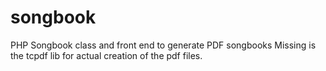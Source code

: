 # songbook
PHP Songbook class and front end to generate PDF songbooks
Missing is the tcpdf lib for actual creation of the pdf files.
